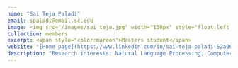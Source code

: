 ```yaml
---
name: "Sai Teja Paladi"
email: spaladi@email.sc.edu
image: <img src='/images/sai_teja.jpg' width="150px" style="float:left; margin:0px 10px 0px 0px;">
collection: members
excerpt: <span style="color:maroon">Masters student</span>  
website: "[Home page](https://www.linkedin.com/in/sai-teja-paladi-52a062140/)"
description: "Research interests: Natural Language Processing, Computer Vision."  
---
```

